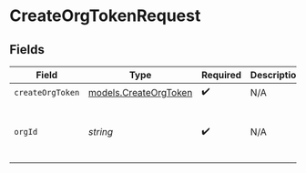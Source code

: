 # CreateOrgTokenRequest


## Fields

| Field                                                | Type                                                 | Required                                             | Description                                          | Example                                              |
| ---------------------------------------------------- | ---------------------------------------------------- | ---------------------------------------------------- | ---------------------------------------------------- | ---------------------------------------------------- |
| `createOrgToken`                                     | [models.CreateOrgToken](../models/createorgtoken.md) | :heavy_check_mark:                                   | N/A                                                  |                                                      |
| `orgId`                                              | *string*                                             | :heavy_check_mark:                                   | N/A                                                  | org-6f706e83-0ec1-437a-9a46-7d4281eb2f39             |